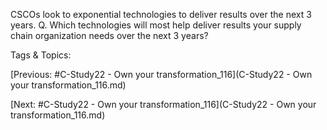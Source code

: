 CSCOs look to exponential 
technologies to deliver results 
over the next 3 years.
Q. Which technologies will most help deliver results your 
supply chain organization needs over the next 3 years?

   Tags & Topics:
   

[Previous: #C-Study22 - Own your transformation_116](C-Study22 - Own your transformation_116.md)

[Next: #C-Study22 - Own your transformation_116](C-Study22 - Own your transformation_116.md)